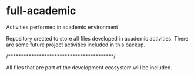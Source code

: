 # full-academic
 Activities performed in academic environment


Repository created to store all files developed in academic activities.
There are some future project activities included in this backup.
 
 /*****************************************/
 
 All files that are part of the development ecosystem will be included.
